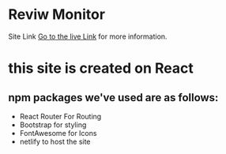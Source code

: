 # Reviw Monitor

Site Link [Go to the live Link](https://facebook.github.io/create-react-app/docs/running-tests) for more information.

# this site is created on React

## npm packages we've used are as follows:

- React Router For Routing
- Bootstrap for styling
- FontAwesome for Icons
- netlify to host the site
